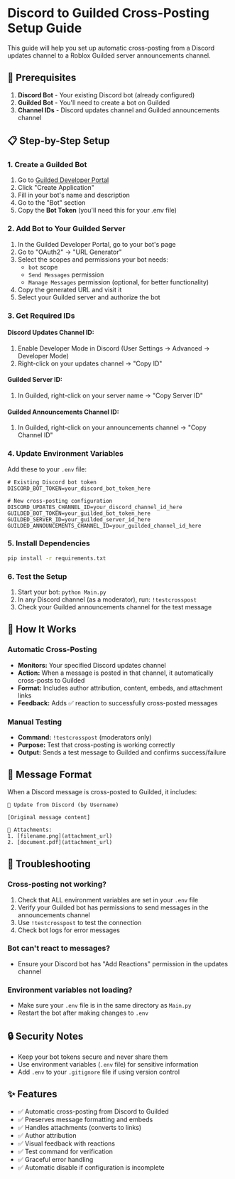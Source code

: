 # Discord to Guilded Cross-Posting Setup Guide

This guide will help you set up automatic cross-posting from a Discord updates channel to a Roblox Guilded server announcements channel.

## 🔧 Prerequisites

1. **Discord Bot** - Your existing Discord bot (already configured)
2. **Guilded Bot** - You'll need to create a bot on Guilded
3. **Channel IDs** - Discord updates channel and Guilded announcements channel

## 📋 Step-by-Step Setup

### 1. Create a Guilded Bot

1. Go to [Guilded Developer Portal](https://www.guilded.gg/developers/applications)
2. Click "Create Application"
3. Fill in your bot's name and description
4. Go to the "Bot" section
5. Copy the **Bot Token** (you'll need this for your .env file)

### 2. Add Bot to Your Guilded Server

1. In the Guilded Developer Portal, go to your bot's page
2. Go to "OAuth2" → "URL Generator"
3. Select the scopes and permissions your bot needs:
   - `bot` scope
   - `Send Messages` permission
   - `Manage Messages` permission (optional, for better functionality)
4. Copy the generated URL and visit it
5. Select your Guilded server and authorize the bot

### 3. Get Required IDs

#### Discord Updates Channel ID:
1. Enable Developer Mode in Discord (User Settings → Advanced → Developer Mode)
2. Right-click on your updates channel → "Copy ID"

#### Guilded Server ID:
1. In Guilded, right-click on your server name → "Copy Server ID"

#### Guilded Announcements Channel ID:
1. In Guilded, right-click on your announcements channel → "Copy Channel ID"

### 4. Update Environment Variables

Add these to your `.env` file:

```env
# Existing Discord bot token
DISCORD_BOT_TOKEN=your_discord_bot_token_here

# New cross-posting configuration
DISCORD_UPDATES_CHANNEL_ID=your_discord_channel_id_here
GUILDED_BOT_TOKEN=your_guilded_bot_token_here
GUILDED_SERVER_ID=your_guilded_server_id_here
GUILDED_ANNOUNCEMENTS_CHANNEL_ID=your_guilded_channel_id_here
```

### 5. Install Dependencies

```bash
pip install -r requirements.txt
```

### 6. Test the Setup

1. Start your bot: `python Main.py`
2. In any Discord channel (as a moderator), run: `!testcrosspost`
3. Check your Guilded announcements channel for the test message

## 🎯 How It Works

### Automatic Cross-Posting
- **Monitors:** Your specified Discord updates channel
- **Action:** When a message is posted in that channel, it automatically cross-posts to Guilded
- **Format:** Includes author attribution, content, embeds, and attachment links
- **Feedback:** Adds ✅ reaction to successfully cross-posted messages

### Manual Testing
- **Command:** `!testcrosspost` (moderators only)
- **Purpose:** Test that cross-posting is working correctly
- **Output:** Sends a test message to Guilded and confirms success/failure

## 📱 Message Format

When a Discord message is cross-posted to Guilded, it includes:

```
📢 Update from Discord (by Username)

[Original message content]

📎 Attachments:
1. [filename.png](attachment_url)
2. [document.pdf](attachment_url)
```

## 🚨 Troubleshooting

### Cross-posting not working?
1. Check that ALL environment variables are set in your `.env` file
2. Verify your Guilded bot has permissions to send messages in the announcements channel
3. Use `!testcrosspost` to test the connection
4. Check bot logs for error messages

### Bot can't react to messages?
- Ensure your Discord bot has "Add Reactions" permission in the updates channel

### Environment variables not loading?
- Make sure your `.env` file is in the same directory as `Main.py`
- Restart the bot after making changes to `.env`

## 🔒 Security Notes

- Keep your bot tokens secure and never share them
- Use environment variables (`.env` file) for sensitive information
- Add `.env` to your `.gitignore` file if using version control

## ✨ Features

- ✅ Automatic cross-posting from Discord to Guilded
- ✅ Preserves message formatting and embeds
- ✅ Handles attachments (converts to links)
- ✅ Author attribution
- ✅ Visual feedback with reactions
- ✅ Test command for verification
- ✅ Graceful error handling
- ✅ Automatic disable if configuration is incomplete
